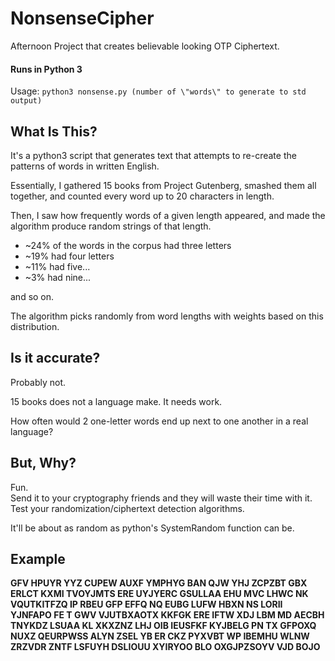 # NonsenseCipher
Afternoon Project that creates believable looking OTP Ciphertext.


#### Runs in Python 3
Usage:
`python3 nonsense.py (number of \"words\" to generate to std output)`



## What Is This?

It's a python3 script that generates text that attempts to re-create the patterns of words in written English.

Essentially, I gathered 15 books from Project Gutenberg, smashed them all together, and counted every word up to 20 characters in length.

Then, I saw how frequently words of a given length appeared, and made the algorithm produce random strings of that length.


* ~24% of the words in the corpus had three letters
* ~19% had four letters
* ~11% had five...
* ~3% had nine...

and so on.

The algorithm picks randomly from word lengths with weights based on this distribution.



## Is it accurate?

Probably not.

15 books does not a language make. It needs work.

How often would 2 one-letter words end up next to one another in a real language?


## But, Why?

Fun. <br>
Send it to your cryptography friends and they will waste their time with it. <br>
Test your randomization/ciphertext detection algorithms.

It'll be about as random as python's SystemRandom function can be.


## Example


__GFV HPUYR YYZ CUPEW AUXF YMPHYG BAN QJW YHJ ZCPZBT GBX ERLCT KXMI TVOYJMTS ERE UYJYERC GSULLAA EHU MVC LHWC NK VQUTKITFZQ IP RBEU GFP EFFQ NQ EUBG LUFW HBXN NS LORII YJNFAPO FE T GWV VJUTBXAOTX KKFGK ERE IFTW XDJ LBM MD AECBH TNYKDZ LSUAA KL XKXZNZ LHJ OIB IEUSFKF KYJBELG PN TX GFPOXQ NUXZ QEURPWSS ALYN ZSEL YB ER CKZ PYXVBT WP IBEMHU WLNW ZRZVDR ZNTF LSFUYH DSLIOUU XYIRYOO BLO OXGJPZSOYV VJD BOJO__
